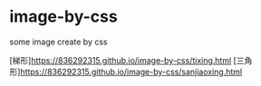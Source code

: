 # image-by-css
some image create by css

[梯形]https://836292315.github.io/image-by-css/tixing.html
[三角形]https://836292315.github.io/image-by-css/sanjiaoxing.html
